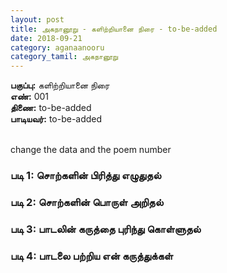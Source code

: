 ```yaml
---
layout: post
title: அகநானூறு - களிற்றியானை நிரை - to-be-added
date: 2018-09-21
category: aganaanooru
category_tamil: அகநானூறு
---
```


**பகுப்பு:** களிற்றியானை நிரை <br/>
**எண்:** 001 <br/>
**திணை:** to-be-added <br/>
**பாடியவர்:** to-be-added <br/>
<br/>

change the data and the poem number

### படி 1: சொற்களின் பிரித்து எழுதுதல்



### படி 2: சொற்களின் பொருள் அறிதல்



### படி 3: பாடலின் கருத்தை புரிந்து கொள்ளுதல்


### படி 4: பாடலை பற்றிய என் கருத்துக்கள்